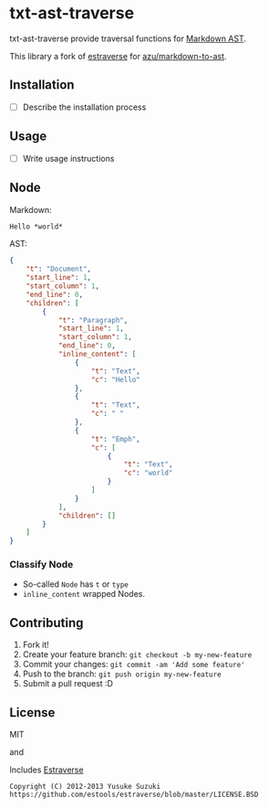 # txt-ast-traverse

txt-ast-traverse provide traversal functions for [Markdown AST](https://github.com/azu/markdown-to-ast/ "azu/markdown-to-ast").

This library a fork of [estraverse](https://github.com/estools/estraverse "Estraverse") for [azu/markdown-to-ast](https://github.com/azu/markdown-to-ast/ "azu/markdown-to-ast").

## Installation

- [ ] Describe the installation process

## Usage

- [ ] Write usage instructions


## Node

Markdown:

```markdown
Hello *world*
```

AST:

```json
{
    "t": "Document",
    "start_line": 1,
    "start_column": 1,
    "end_line": 0,
    "children": [
        {
            "t": "Paragraph",
            "start_line": 1,
            "start_column": 1,
            "end_line": 0,
            "inline_content": [
                {
                    "t": "Text",
                    "c": "Hello"
                },
                {
                    "t": "Text",
                    "c": " "
                },
                {
                    "t": "Emph",
                    "c": [
                        {
                            "t": "Text",
                            "c": "world"
                        }
                    ]
                }
            ],
            "children": []
        }
    ]
}
```

### Classify Node

- So-called `Node` has `t` or `type`
- `inline_content` wrapped Nodes.

## Contributing

1. Fork it!
2. Create your feature branch: `git checkout -b my-new-feature`
3. Commit your changes: `git commit -am 'Add some feature'`
4. Push to the branch: `git push origin my-new-feature`
5. Submit a pull request :D

## License

MIT

and 

Includes [Estraverse](https://github.com/estools/estraverse "Estraverse")
    
    Copyright (C) 2012-2013 Yusuke Suzuki
    https://github.com/estools/estraverse/blob/master/LICENSE.BSD
